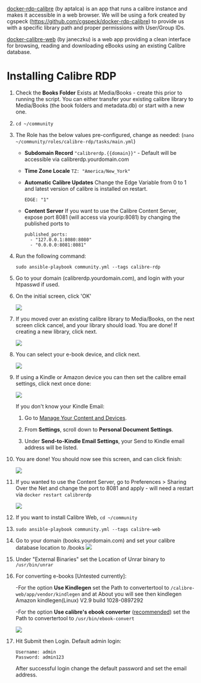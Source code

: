 [docker-rdp-calibre](https://github.com/aptalca/docker-rdp-calibre) (by aptalca) is an app that runs a calibre instance and makes it accessible in a web browser. We will be using a fork created by cgspeck (https://github.com/cgspeck/docker-rdp-calibre) to provide us with a specific library path and proper permissions with User/Group IDs.

[docker-calibre-web](https://github.com/janeczku/calibre-web) (by janeczku) is a web app providing a clean interface for browsing, reading and downloading eBooks using an existing Calibre database.

# **Installing Calibre RDP**
1.  Check the **Books Folder** Exists at Media/Books - create this prior to running the script. You can either transfer 
    your existing calibre library to Media/Books (the book folders and metadata.db) or start with a new one.
1. `cd ~/community`

1. The Role has the below values pre-configured, change as needed:
   (`nano ~/community/roles/calibre-rdp/tasks/main.yml`)

   - **Subdomain Record** `"calibrerdp.{{domain}}"` - Default will be accessible via calibrerdp.yourdomain.com

   - **Time Zone Locale** `TZ: "America/New_York"`

   - **Automatic Calibre Updates** Change the Edge Variable from 0 to 1 and latest version of calibre is installed on restart.

     ```
     EDGE: "1"
     ```

   - **Content Server** If you want to use the Calibre Content Server, expose port 8081 (will access via yourip:8081) by 
     changing the published ports to 
    
     ```
     published_ports:
       - "127.0.0.1:8080:8080"
       - "0.0.0.0:8081:8081"
     ```

3. Run the following command: 

   ```
   sudo ansible-playbook community.yml --tags calibre-rdp
   ```


4. Go to your domain (calibrerdp.yourdomain.com), and login with your htpasswd if used.

5. On the initial screen, click 'OK'

    [![](https://i.imgur.com/I9INcyx.png)](https://i.imgur.com/I9INcyx.png)

6. If you moved over an existing calibre library to Media/Books, on the next screen click cancel, and your library should load. You are done! If creating a new library, click next.

    [![](https://i.imgur.com/Irf57NT.png)](https://i.imgur.com/Irf57NT.png)

7. You can select your e-book device, and click next.

    [![](https://i.imgur.com/Y1jADl4.png)](https://i.imgur.com/Y1jADl4.png)

8. If using a Kindle or Amazon device you can then set the calibre email settings, click next once done:

    [![](https://i.imgur.com/18Cr2gQ.png)](https://i.imgur.com/18Cr2gQ.png)

    If you don't know your Kindle Email:

    1. Go to [Manage Your Content and Devices](https://www.amazon.com/mycd).

    1. From **Settings**, scroll down to **Personal Document Settings**.

    1. Under **Send-to-Kindle Email Settings**, your Send to Kindle email address will be listed.

9. You are done! You should now see this screen, and can click finish:

    [![](https://i.imgur.com/F8YOMFE.png)](https://i.imgur.com/F8YOMFE.png)

10. If you wanted to use the Content Server, go to Preferences > Sharing Over the Net and change the port to 8081 and apply - will need a restart via `docker restart calibrerdp`

    [![](https://i.imgur.com/rAgSMWg.png)](https://i.imgur.com/rAgSMWg.png)
    
11. If you want to install Calibre Web, `cd ~/community`
12. `sudo ansible-playbook community.yml --tags calibre-web
`
22. Go to your domain (books.yourdomain.com) and set your calibre database location to /books
    [![](https://i.imgur.com/AsVfRNA.png)](https://i.imgur.com/AsVfRNA.png)

23. Under "External Binaries" set the Location of Unrar binary to `/usr/bin/unrar` 

24. For converting e-books [Untested currently]:

    -For the option **Use Kindlegen** set the Path to convertertool to `/calibre-web/app/vendor/kindlegen`
      and at About you will see then kindlegen Amazon kindlegen(Linux) V2.9 build 1028-0897292

    -For the option **Use calibre's ebook converter** ([recommended](https://github.com/janeczku/calibre-web/issues/730)) set the Path to convertertool to `/usr/bin/ebook-convert`

    [![](https://i.ibb.co/4YF3LCW/image.png)](https://i.ibb.co/4YF3LCW/image.png)

25. Hit Submit then Login.
    Default admin login:
    ```
    Username: admin
    Password: admin123
    ```
    After successful login change the default password and set the email address.

